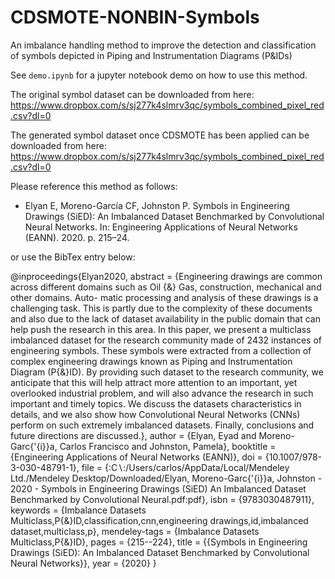 # CDSMOTE-NONBIN-Symbols

An imbalance handling method to improve the detection and classification of symbols depicted in Piping and Instrumentation Diagrams (P&amp;IDs)

See `demo.ipynb` for a jupyter notebook demo on how to use this method.

The original symbol dataset can be downloaded from here:
https://www.dropbox.com/s/sj277k4slmrv3qc/symbols_combined_pixel_red.csv?dl=0

The generated symbol dataset once CDSMOTE has been applied can be downloaded from here:
https://www.dropbox.com/s/sj277k4slmrv3qc/symbols_combined_pixel_red.csv?dl=0

Please reference this method as follows:

* Elyan E, Moreno-García CF, Johnston P. Symbols in Engineering Drawings (SiED): An Imbalanced Dataset Benchmarked by Convolutional Neural Networks. In: Engineering Applications of Neural Networks (EANN). 2020. p. 215–24. 

or use the BibTex entry below:

@inproceedings{Elyan2020,
abstract = {Engineering drawings are common across different domains such as Oil {\&} Gas, construction, mechanical and other domains. Auto- matic processing and analysis of these drawings is a challenging task. This is partly due to the complexity of these documents and also due to the lack of dataset availability in the public domain that can help push the research in this area. In this paper, we present a multiclass imbalanced dataset for the research community made of 2432 instances of engineering symbols. These symbols were extracted from a collection of complex engineering drawings known as Piping and Instrumentation Diagram (P{\&}ID). By providing such dataset to the research community, we anticipate that this will help attract more attention to an important, yet overlooked industrial problem, and will also advance the research in such important and timely topics. We discuss the datasets characteristics in details, and we also show how Convolutional Neural Networks (CNNs) perform on such extremely imbalanced datasets. Finally, conclusions and future directions are discussed.},
author = {Elyan, Eyad and Moreno-Garc{\'{i}}a, Carlos Francisco and Johnston, Pamela},
booktitle = {Engineering Applications of Neural Networks (EANN)},
doi = {10.1007/978-3-030-48791-1},
file = {:C$\backslash$:/Users/carlos/AppData/Local/Mendeley Ltd./Mendeley Desktop/Downloaded/Elyan, Moreno-Garc{\'{i}}a, Johnston - 2020 - Symbols in Engineering Drawings (SiED) An Imbalanced Dataset Benchmarked by Convolutional Neural.pdf:pdf},
isbn = {9783030487911},
keywords = {Imbalance Datasets Multiclass,P{\&}ID,classification,cnn,engineering drawings,id,imbalanced dataset,multiclass,p},
mendeley-tags = {Imbalance Datasets Multiclass,P{\&}ID},
pages = {215--224},
title = {{Symbols in Engineering Drawings (SiED): An Imbalanced Dataset Benchmarked by Convolutional Neural Networks}},
year = {2020}
}
